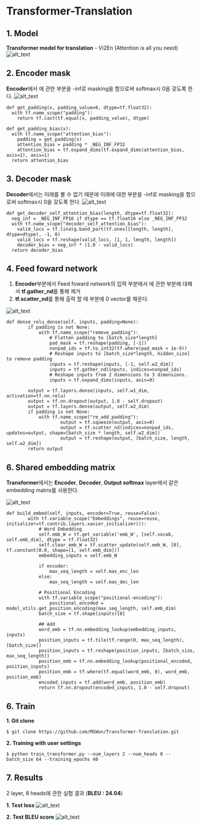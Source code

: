 # Transformer-Translation
## 1. Model
**Transformer model for translation** - Vi2En (Attention is all you need)
![alt_text](https://github.com/MSWon/Transformer-Translation/blob/master/images/model.png "Model")

## 2. Encoder mask
**Encoder**에서 <pad>에 관한 부분을 -inf로 masking을 함으로써 softmax시 0을 갖도록 한다.
![alt_text](https://github.com/MSWon/Transformer-Translation/blob/master/images/encoder_mask.png "Encoder mask")
```
def get_padding(x, padding_value=0, dtype=tf.float32):
  with tf.name_scope("padding"):
    return tf.cast(tf.equal(x, padding_value), dtype)
```
```
def get_padding_bias(x):
  with tf.name_scope("attention_bias"):
    padding = get_padding(x)
    attention_bias = padding * _NEG_INF_FP32
    attention_bias = tf.expand_dims(tf.expand_dims(attention_bias, axis=1), axis=1)
  return attention_bias
```

## 3. Decoder mask
**Decoder**에서는 미래를 볼 수 없기 때문에 미래에 대한 부분을 -inf로 masking을 함으로써 softmax시 0을 갖도록 한다.
![alt_text](https://github.com/MSWon/Transformer-Translation/blob/master/images/decoder_mask.png "Decoder mask")
```
def get_decoder_self_attention_bias(length, dtype=tf.float32):
  neg_inf = _NEG_INF_FP16 if dtype == tf.float16 else _NEG_INF_FP32
  with tf.name_scope("decoder_self_attention_bias"):
    valid_locs = tf.linalg.band_part(tf.ones([length, length], dtype=dtype), -1, 0)
    valid_locs = tf.reshape(valid_locs, [1, 1, length, length])
    decoder_bias = neg_inf * (1.0 - valid_locs)
  return decoder_bias
```
## 4. Feed foward network
1. **Encoder**부분에서 Feed foward network의 입력 부분에서 <pad>에 관한 부분에 대해서 **tf.gather_nd**를 통해 제거 
2. **tf.scatter_nd**를 통해 출력 할 때 <pad> 부분에 0 vector를 채운다.
  
![alt_text](https://github.com/MSWon/Transformer-Translation/blob/master/images/feed_foward.png "Feed foward")
```
def dense_relu_dense(self, inputs, padding=None):
        if padding is not None:
            with tf.name_scope("remove_padding"):
                # Flatten padding to [batch_size*length]
                pad_mask = tf.reshape(padding, [-1])        
                nonpad_ids = tf.to_int32(tf.where(pad_mask < 1e-9))       
                # Reshape inputs to [batch_size*length, hidden_size] to remove padding
                inputs = tf.reshape(inputs, [-1, self.w2_dim])
                inputs = tf.gather_nd(inputs, indices=nonpad_ids)        
                # Reshape inputs from 2 dimensions to 3 dimensions.
                inputs = tf.expand_dims(inputs, axis=0)
            
        output = tf.layers.dense(inputs, self.w1_dim, activation=tf.nn.relu)
        output = tf.nn.dropout(output, 1.0 - self.dropout)
        output = tf.layers.dense(output, self.w2_dim)
        if padding is not None:
            with tf.name_scope("re_add_padding"):
                    output = tf.squeeze(output, axis=0)
                    output = tf.scatter_nd(indices=nonpad_ids, updates=output, shape=[batch_size * length, self.w2_dim])
                    output = tf.reshape(output, [batch_size, length, self.w2_dim])           
        return output
```
## 6. Shared embedding matrix
**Transformer**에서는 **Encoder**, **Decoder**, **Output softmax** layer에서 같은 embedding matrix를 사용한다.

![alt_text](https://github.com/MSWon/Transformer-Translation/blob/master/images/shared_embedding.png "Shared embedding")
```
def build_embed(self, inputs, encoder=True, reuse=False):
        with tf.variable_scope("Embeddings", reuse=reuse, initializer=tf.contrib.layers.xavier_initializer()):
            # Word Embedding
            self.emb_W = tf.get_variable('emb_W', [self.vocab, self.emb_dim], dtype = tf.float32)            
            self.clear_emb_W = tf.scatter_update(self.emb_W, [0], tf.constant(0.0, shape=[1, self.emb_dim]))
            embedding_inputs = self.emb_W
            
            if encoder:
                max_seq_length = self.max_enc_len
            else:
                max_seq_length = self.max_dec_len

            # Positional Encoding
            with tf.variable_scope("positional-encoding"):
                positional_encoded = model_utils.get_position_encoding(max_seq_length, self.emb_dim)
            batch_size = tf.shape(inputs)[0]

            ## Add
            word_emb = tf.nn.embedding_lookup(embedding_inputs, inputs)       
            position_inputs = tf.tile(tf.range(0, max_seq_length), [batch_size])
            position_inputs = tf.reshape(position_inputs, [batch_size, max_seq_length])
            position_emb = tf.nn.embedding_lookup(positional_encoded, position_inputs)
            position_emb = tf.where(tf.equal(word_emb, 0), word_emb, position_emb)                       
            encoded_inputs = tf.add(word_emb, position_emb)
            return tf.nn.dropout(encoded_inputs, 1.0 - self.dropout)
```
## 6. Train
**1. Git clone**
```
$ git clone https://github.com/MSWon/Transformer-Translation.git
```
**2. Training with user settings**
```
$ python train_transformer.py --num_layers 2 --num_heads 8 --batch_size 64 --training_epochs 40
```
## 7. Results
2 layer, 8 heads에 관한 실험 결과 (**BLEU : 24.04**)

**1. Test loss**
![alt_text](https://github.com/MSWon/Transformer-Translation/blob/master/images/test_loss.png "Test loss")

**2. Test BLEU score**
![alt_text](https://github.com/MSWon/Transformer-Translation/blob/master/images/test_bleu.png "Test BLEU")
